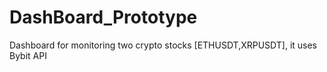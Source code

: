 # DashBoard_Prototype
Dashboard for monitoring two crypto stocks [ETHUSDT,XRPUSDT], it uses Bybit API
